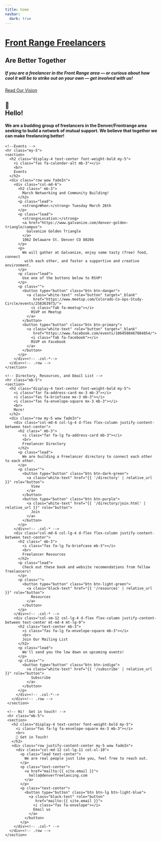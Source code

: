 ```yaml
---
title: home
navbar:
  dark: true
---
```


<!-- Above the fold -->
<div class="view"
     style="background-image: url('assets/img/better-together-20181011-post_1-bw_1.jpg'); background-repeat: no-repeat; background-size: cover; background-position: center top;">
  <div class="mask rgba-black-light d-flex justify-content-center align-items-center">
    <div class="text-center white-text mx-5 wow fadeIn">
      <h1 class="h1 mb-4">
        <strong><u>Front Range Freelancers</u></strong>
      </h1>
      <h2 class="font-italic">
        <strong>Are Better Together</strong>
      </h2>
      <h5 class="my-4 d-none d-md-block">
        <strong>
          If you are a freelancer in the Front Range area &mdash; or curious
           about how cool it will be to strike out on your own &mdash;
           get involved with us!
        </strong>
      </h5>
      <a class="btn btn-white btn-lg mt-3" href="{{ '/vision' | relative_url }}">
        <i class="fas fa-eye mr-3 d-none d-md-inline"></i>
        Read Our Vision
        <i class="fas fa-eye ml-3 d-none d-md-inline"></i>
      </a>
    </div>
  </div><!-- .mask -->
</div><!-- .view -->

<main>
  <div class="container">
    <section>
      <h2 class="display-4 text-center font-weight-bold my-5">
        <span class="mb-3">👋</span>
        <br>
        Hello!
      </h2>
      <div class="row justify-content-center wow fadeIn">
        <div class="col-md-11 col-lg-10 col-xl-8 px-4">
          <h4>
           We are a budding group of freelancers in the Denver/Frontrange
            area seeking to build a network of mutual support.
           We believe that together we can make freelancing better!
          </h4>
        </div><!-- .col-*-->
      </div><!-- .row -->
    </section>

    <!--Events -->
    <hr class="my-5">
    <section>
      <h2 class="display-4 text-center font-weight-bold my-5">
        <i class="fas fa-calendar-alt mb-3"></i>
        <br>
        Events
      </h2>
      <div class="row wow fadeIn">
        <div class="col-md-6">
          <h2 class=" mb-3">
            March Networking and Community Building!
          </h2>
          <p class="lead">
            <strong>When:</strong> Tuesday March 26th
          </p>
          <p class="lead">
            <strong>Location:</strong>
            <a href="https://www.galvanize.com/denver-golden-triangle/campus">
              Galvanize Golden Triangle
            </a>
            1062 Delaware St. Denver CO 80204
          </p>
          <p>
            We will gather at Galvanize, enjoy some tasty (free) food, connect
             with each other, and foster a supportive and creative environment.
          </p>
          <p class="lead">
            Use one of the buttons below to RSVP!
          </p>
          <p class="">
            <button type="button" class="btn btn-danger">
              <a class="white-text" role="button" target="_blank"
                 href="https://www.meetup.com/Colorado-Co-ops-Study-Circle/events/258363973/">
                <i class="fab fa-meetup"></i>
                RSVP on Meetup
              </a>
            </button>
            <button type="button" class="btn btn-primary">
              <a class="white-text" role="button" target="_blank"
                 href="https://www.facebook.com/events/1064508467084854/">
                <i class="fab fa-facebook"></i>
                RSVP on Facebook
              </a>
            </button>
          </p>
        </div><!-- .col-*-->
      </div><!-- .row -->
    </section>

    <!-- Directory, Resources, and Email List -->
    <hr class="mb-5">
    <section>
      <h2 class="display-4 text-center font-weight-bold my-5">
        <i class="far fa-address-card mx-3 mb-3"></i>
        <i class="fas fa-briefcase mx-3 mb-3"></i>
        <i class="fas fa-envelope-square mx-3 mb-3"></i>
        <br>
        More!
      </h2>
      <div class="row my-5 wow fadeIn">
        <div class="col-md-6 col-lg-4 d-flex flex-column justify-content-between text-center">
          <h2 class=" mb-3">
            <i class="far fa-lg fa-address-card mb-3"></i>
            <br>
            Freelancer Directory
          </h2>
          <p class="lead">
            We are building a Freelancer directory to connect each other to each other.
          </p>
          <p class="">
            <button type="button" class="btn btn-dark-green">
              <a class="white-text" href="{{ '/directory' | relative_url }}" role="button">
                View
              </a>
            </button>
            <button type="button" class="btn btn-purple">
              <a class="white-text" href="{{ '/directory/join.html' | relative_url }}" role="button">
                Join
              </a>
            </button>
          </p>
        </div><!-- .col-* -->
        <div class="col-md-6 col-lg-4 d-flex flex-column justify-content-between text-center">
          <h2 class=" mb-3">
            <i class="fas fa-lg fa-briefcase mb-3"></i>
            <br>
            Freelancer Resources
          </h2>
          <p class="lead">
            Check out these book and website recomendations from fellow freelancers!
          </p>
          <p class="">
            <button type="button" class="btn btn-light-green">
              <a class="black-text" href="{{ '/resources' | relative_url }}" role="button">
                Resources
              </a>
            </button>
          </p>
        </div><!-- .col-* -->
        <div class="col-sm-12 col-lg-4 d-flex flex-column justify-content-between text-center mt-md-4 mt-lg-0">
          <h2 class="text-center mb-3">
            <i class="fas fa-lg fa-envelope-square mb-3"></i>
            <br>
            Join Our Mailing List
          </h2>
          <p class="lead">
            We'll send you the low down on upcoming events!
          </p>
          <p class="">
            <button type="button" class="btn btn-indigo">
              <a class="white-text" href="{{ '/subscribe' | relative_url }}" role="button">
                Subscribe
              </a>
            </button>
          </p>
         </div><!-- .col-*-->
       </div><!-- .row -->
     </section>

     <!-- Hi!  Get in touch! -->
     <hr class="mb-5">
     <section>
       <h2 class="display-4 text-center font-weight-bold my-5">
         <i class="fas fa-lg fa-envelope-square mx-3 mb-3"></i>
         <br>
         👋 Get in Touch!
       </h2>
       <div class="row justify-content-center my-5 wow fadeIn">
         <div class="col-md-12 col-lg-11 col-xl-10">
           <p class="lead text-center">
             We are real people just like you, feel free to reach out.
           </p>
           <p class="text-center">
             <a href="mailto:{{ site.email }}">
               hello@denverfreelancing.com
             </a>
           </p>
           <p class="text-center">
             <button type="button" class="btn btn-lg btn-light-blue">
               <a class="black-text" role="button"
                  href="mailto:{{ site.email }}">
                 <i class="fas fa-envelope"></i>
                 Email us
               </a>
             </button>
           </p>
        </div><!-- .col-* -->
      </div><!-- .row -->
    </section>

  </div><!-- .container -->
</main>

